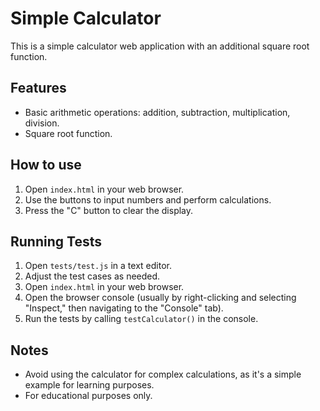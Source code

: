 # Simple Calculator

This is a simple calculator web application with an additional square root function.

## Features
- Basic arithmetic operations: addition, subtraction, multiplication, division.
- Square root function.

## How to use
1. Open `index.html` in your web browser.
2. Use the buttons to input numbers and perform calculations.
3. Press the "C" button to clear the display.

## Running Tests
1. Open `tests/test.js` in a text editor.
2. Adjust the test cases as needed.
3. Open `index.html` in your web browser.
4. Open the browser console (usually by right-clicking and selecting "Inspect," then navigating to the "Console" tab).
5. Run the tests by calling `testCalculator()` in the console.

## Notes
- Avoid using the calculator for complex calculations, as it's a simple example for learning purposes.
- For educational purposes only.
